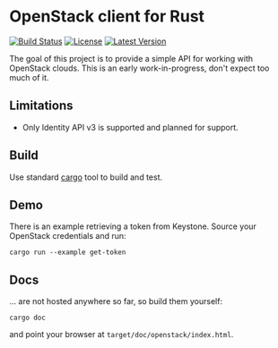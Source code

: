 OpenStack client for Rust
=========================

[![Build
Status](https://travis-ci.org/dtantsur/rust-openstack.svg?branch=master)](https://travis-ci.org/dtantsur/rust-openstack)
[![License](https://img.shields.io/crates/l/openstack.svg)](https://github.com/dtantsur/rust-openstack/blob/master/LICENSE)
[![Latest
Version](https://img.shields.io/crates/v/openstack.svg)](https://crates.io/crates/openstack)

The goal of this project is to provide a simple API for working with OpenStack
clouds. This is an early work-in-progress, don't expect too much of it.

Limitations
-----------

* Only Identity API v3 is supported and planned for support.

Build
-----

Use standard [cargo](http://crates.io) tool to build and test.

Demo
----

There is an example retrieving a token from Keystone. Source your OpenStack
credentials and run:

    cargo run --example get-token

Docs
----

... are not hosted anywhere so far, so build them yourself:

    cargo doc

and point your browser at `target/doc/openstack/index.html`.
